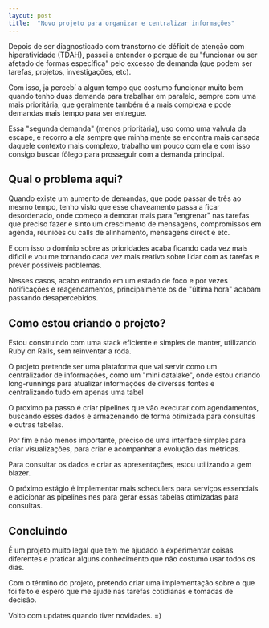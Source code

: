 ```yaml
---
layout: post
title:  "Novo projeto para organizar e centralizar informações"
---
```


Depois de ser diagnosticado com transtorno de déficit de atenção com hiperatividade (TDAH), passei a entender o porque de eu "funcionar ou ser afetado de formas específica" pelo excesso de demanda (que podem ser tarefas, projetos, investigações, etc).

Com isso, ja percebí a algum tempo que costumo funcionar muito bem quando tenho duas demanda para trabalhar em paralelo, sempre com uma mais prioritária, que geralmente também é a mais complexa e pode demandas mais tempo para ser entregue.

Essa "segunda demanda" (menos prioritária), uso como uma valvula da escape, e recorro a ela sempre que minha mente se encontra mais cansada daquele contexto mais complexo, trabalho um pouco com ela e com isso consigo buscar fôlego para prosseguir com a demanda principal.


## Qual o problema aqui?
Quando existe um aumento de demandas, que pode passar de três ao mesmo tempo, tenho visto que esse chaveamento passa a ficar desordenado, onde começo a demorar mais para "engrenar" nas tarefas que preciso fazer e sinto um crescimento de mensagens, compromissos em agenda, reuniões ou calls de alinhamento, mensagens direct e etc.

E com isso o domínio sobre as prioridades acaba ficando cada vez mais dificil e vou me tornando cada vez mais reativo sobre lidar com as tarefas e prever possiveis problemas.

Nesses casos, acabo entrando em um estado de foco e por vezes notificações e reagendamentos, principalmente os de "última hora" acabam passando desapercebidos.


## Como estou criando o projeto?
Estou construindo com uma stack eficiente e simples de manter, utilizando Ruby on Rails, sem reinventar a roda.

O projeto pretende ser uma plataforma que vai servir como um centralizador de informações, como um "mini datalake", onde estou criando long-runnings para atualizar informações de diversas fontes e centralizando tudo em apenas uma tabel

O proximo pa passo é criar pipelines que vão executar com agendamentos, buscando esses dados e armazenando de forma otimizada para consultas e outras tabelas.

Por fim e não menos importante, preciso de uma interface simples para criar visualizações, para criar e acompanhar a evolução das métricas.

Para consultar os dados e criar as apresentações, estou utilizando a gem blazer.

O próximo estágio é implementar mais schedulers para serviços essenciais e adicionar as pipelines nes para gerar essas tabelas otimizadas para consultas.

## Concluindo
É um projeto muito legal que tem me ajudado a experimentar coisas diferentes e praticar alguns conhecimento que não costumo usar todos os dias.

Com o término do projeto, pretendo criar uma implementação sobre o que foi feito e espero que me ajude nas tarefas cotidianas e tomadas de decisão.

Volto com updates quando tiver novidades. =)
